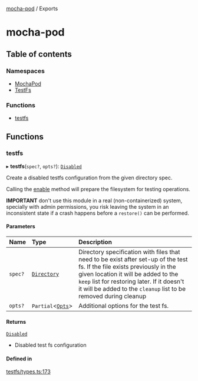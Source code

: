 [mocha-pod](README.md) / Exports

# mocha-pod

## Table of contents

### Namespaces

- [MochaPod](modules/MochaPod.md)
- [TestFs](modules/TestFs.md)

### Functions

- [testfs](modules.md#testfs)

## Functions

### <a id="testfs" name="testfs"></a> testfs

▸ **testfs**(`spec?`, `opts?`): [`Disabled`](interfaces/TestFs.Disabled.md)

Create a disabled testfs configuration from the given directory spec.

Calling the [enable](interfaces/TestFs.Disabled.md#enable) method will prepare the filesystem for testing
operations.

**IMPORTANT** don't use this module in a real (non-containerized) system, specially with admin permissions, you risk leaving the system
in an inconsistent state if a crash happens before a `restore()` can be performed.

#### Parameters

| Name | Type | Description |
| :------ | :------ | :------ |
| `spec?` | [`Directory`](interfaces/TestFs.Directory.md) | Directory specification with files that need to be               exist after set-up of the test fs. If the file exists previously               in the given location it will be added to the `keep` list for restoring later.               If it doesn't it will be added to the `cleanup` list to be removed during cleanup |
| `opts?` | `Partial`<[`Opts`](interfaces/TestFs.Opts.md)\> | Additional options for the test fs. |

#### Returns

[`Disabled`](interfaces/TestFs.Disabled.md)

- Disabled test fs configuration

#### Defined in

[testfs/types.ts:173](https://github.com/balena-io-modules/mocha-pod/blob/6ce4164/lib/testfs/types.ts#L173)
